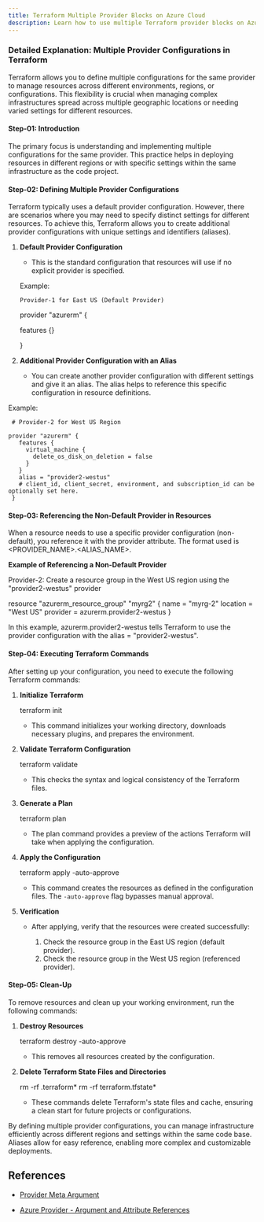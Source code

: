 ```yaml
---
title: Terraform Multiple Provider Blocks on Azure Cloud
description: Learn how to use multiple Terraform provider blocks on Azure Cloud
---
```


### Detailed Explanation: Multiple Provider Configurations in Terraform

Terraform allows you to define multiple configurations for the same provider to manage resources across different environments, regions, or configurations. This flexibility is crucial when managing complex infrastructures spread across multiple geographic locations or needing varied settings for different resources.

#### Step-01: Introduction

The primary focus is understanding and implementing multiple configurations for the same provider. This practice helps in deploying resources in different regions or with specific settings within the same infrastructure as the code project.

#### Step-02: Defining Multiple Provider Configurations

Terraform typically uses a default provider configuration. However, there are scenarios where you may need to specify distinct settings for different resources. To achieve this, Terraform allows you to create additional provider configurations with unique settings and identifiers (aliases).

1. **Default Provider Configuration**

   - This is the standard configuration that resources will use if no explicit provider is specified.
 
   Example:
   
       Provider-1 for East US (Default Provider)
   
     provider "azurerm" {

      features {}

     }
   

2. **Additional Provider Configuration with an Alias**

    - You can create another provider configuration with different settings and give it an alias. The alias helps to reference this specific configuration in resource definitions.
   
  Example:
   
     # Provider-2 for West US Region

    provider "azurerm" {
       features {
         virtual_machine {
           delete_os_disk_on_deletion = false
         }
       }
       alias = "provider2-westus"
       # client_id, client_secret, environment, and subscription_id can be optionally set here.
     }
     

#### Step-03: Referencing the Non-Default Provider in Resources

When a resource needs to use a specific provider configuration (non-default), you reference it with the provider attribute. The format used is <PROVIDER_NAME>.<ALIAS_NAME>.

**Example of Referencing a Non-Default Provider**
 
  Provider-2: Create a resource group in the West US region using the "provider2-westus" provider

   resource "azurerm_resource_group" "myrg2" 
   {
    name     = "myrg-2"
    location = "West US"
    provider = azurerm.provider2-westus
  }
  
In this example, azurerm.provider2-westus tells Terraform to use the provider configuration with the alias = "provider2-westus".

#### Step-04: Executing Terraform Commands

After setting up your configuration, you need to execute the following Terraform commands:

1. **Initialize Terraform**
   
   terraform init
   
   - This command initializes your working directory, downloads necessary plugins, and prepares the environment.

2. **Validate Terraform Configuration**
   
   terraform validate
   
   - This checks the syntax and logical consistency of the Terraform files.

3. **Generate a Plan**
   
   terraform plan
   
   - The plan command provides a preview of the actions Terraform will take when applying the configuration.

4. **Apply the Configuration**
   
   terraform apply -auto-approve
   
   - This command creates the resources as defined in the configuration files. The `-auto-approve` flag bypasses manual approval.

5. **Verification**

   - After applying, verify that the resources were created successfully:
   
     1. Check the resource group in the East US region (default provider).
     2. Check the resource group in the West US region (referenced provider).

#### Step-05: Clean-Up

To remove resources and clean up your working environment, run the following commands:

1. **Destroy Resources**
   
   terraform destroy -auto-approve
   
   - This removes all resources created by the configuration.

2. **Delete Terraform State Files and Directories**
   
   rm -rf .terraform*
   rm -rf terraform.tfstate*
   
   - These commands delete Terraform's state files and cache, ensuring a clean start for future projects or configurations.

By defining multiple provider configurations, you can manage infrastructure efficiently across different regions and settings within the same code base. Aliases allow for easy reference, enabling more complex and customizable deployments.

## References

- [Provider Meta Argument](https://www.terraform.io/docs/configuration/meta-arguments/resource-provider.html)

- [Azure Provider - Argument and Attribute References](https://registry.terraform.io/providers/hashicorp/azurerm/latest/docs)
